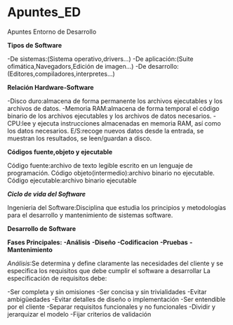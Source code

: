# Apuntes_ED
Apuntes Entorno de Desarrollo


__Tipos de Software__

-De sistemas:(Sistema operativo,drivers...)
-De aplicación:(Suite ofimática,Navegadors,Edición de imagen...)
-De desarrollo:(Editores,compiladores,interpretes...)

__Relación Hardware-Software__

-Disco duro:almacena de forma permanente los archivos ejecutables y los archivos de datos.
-Memoria RAM:almacena de forma temporal el código binario de los archivos ejecutables y los archivos de datos necesarios.
-CPU:lee y ejecuta instrucciones almacenadas en memoria RAM, así como los datos necesarios.
E/S:recoge nuevos datos desde la entrada, se muestran los resultados, se leen/guardan a disco.

__Códigos fuente,objeto y ejecutable__

Código fuente:archivo de texto legible escrito en un lenguaje de programación.
Código objeto(intermedio):archivo binario no ejecutable.
Código ejecutable:archivo binario ejecutable


__*Ciclo de vida del Software*__

Ingenieria del Software:Disciplina que estudia los principios y metodologías para el desarrollo y mantenimiento de sistemas software.

__Desarrollo de Software__

__Fases Principales:__
__-Análisis__
__-Diseño__
__-Codificacion__
__-Pruebas__
__-Mantenimiento__


*Análisis*:Se determina y define claramente las necesidades del cliente y se especifica los requisitos que debe cumplir el software a desarrollar
La especificación de requisitos debe:

-Ser completa y sin omisiones
-Ser concisa y sin trivialidades
-Evitar ambigüedades
-Evitar detalles de diseño o implementación
-Ser entendible por el cliente
-Separar requisitos funcionales y no funcionales
-Dividir y jerarquizar el modelo
-Fijar criterios de validación

